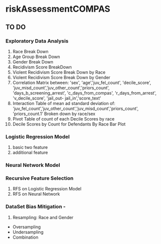 # riskAssessmentCOMPAS

## TO DO

### Exploratory Data Analysis 
1. Race Break Down 
2. Age Group Break Down
3. Gender Break Down
4. Recidivism Score BreakDown
5. Violent Recidivism Score Break Down by Race
6. Violent Recidivism Score Break Down by Gender 
7. Correlation Matrix between: 'sex', 'age','juv_fel_count', 'decile_score', 
                    'juv_misd_count','juv_other_count','priors_count', 
                    'days_b_screening_arrest', 'c_days_from_compas', 'r_days_from_arrest', 'v_decile_score', 'jail_out- jail_in','score_text'
8. Interaction Table of mean ad standard deviation of: 'juv_fel_count','juv_other_count','juv_misd_count','priors_count', 'priors_count.1' Broken down by race/sex 
9. Pivot Table of count of each Decile Scores by race
10. Decile Scores by Count for Defendants By Race Bar Plot 

### Logistic Regression Model
1. basic two feature 
2. additional feature 


### Neural Network Model 


### Recursive Feature Selection 
1. RFS on Logistic Regression Model 
2. RFS on Neural Network 
### DataSet Bias Mitigation -
1. Resampling: Race and Gender 

- Oversampling 
- Undersampling
- Combination 
